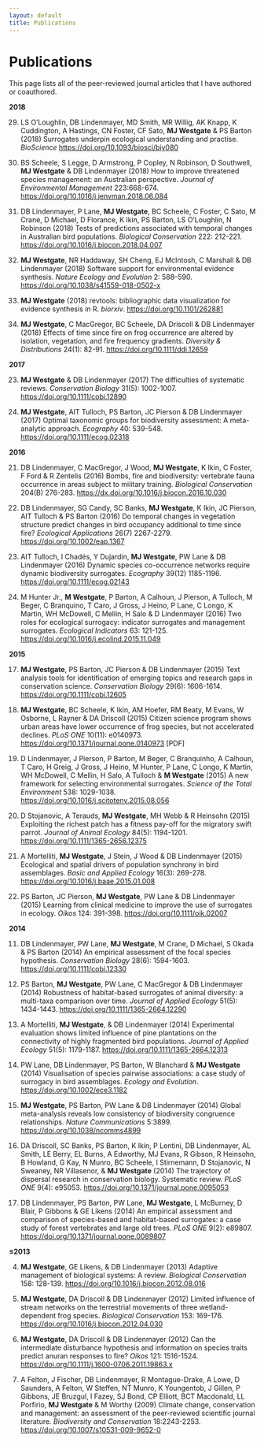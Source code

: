 ```yaml
---
layout: default
title: Publications
---
```

# Publications
This page lists all of the peer-reviewed journal articles that I have authored or coauthored.

**2018**

29. LS O’Loughlin, DB Lindenmayer, MD Smith, MR Willig, AK Knapp, K Cuddington, A Hastings, CN Foster, CF Sato, **MJ Westgate** & PS Barton (2018) Surrogates underpin ecological understanding and practise. _BioScience_ https://doi.org/10.1093/biosci/biy080

28. BS Scheele, S Legge, D Armstrong, P Copley, N Robinson, D Southwell, **MJ Westgate** & DB Lindenmayer (2018) How to improve threatened species management: an Australian perspective. _Journal of Environmental Management_ 223:668-674. https://doi.org/10.1016/j.jenvman.2018.06.084

27. DB Lindenmayer, P Lane, **MJ Westgate**, BC Scheele, C Foster, C Sato, M Crane, D Michael, D Florance, K Ikin, PS Barton, LS O’Loughlin, N Robinson (2018) Tests of predictions associated with temporal changes in Australian bird populations. _Biological Conservation_ 222: 212-221. https://doi.org/10.1016/j.biocon.2018.04.007

26. **MJ Westgate**, NR Haddaway, SH Cheng, EJ McIntosh, C Marshall & DB Lindenmayer (2018) Software support for environmental evidence synthesis. _Nature Ecology and Evolution_ 2: 588–590. https://doi.org/10.1038/s41559-018-0502-x

25. **MJ Westgate** (2018) revtools: bibliographic data visualization for evidence synthesis in R. _biorxiv_. https://doi.org/10.1101/262881

24. **MJ Westgate**, C MacGregor, BC Scheele, DA Driscoll & DB Lindenmayer (2018) Effects of time since fire on frog occurrence are altered by isolation, vegetation, and fire frequency gradients. _Diversity & Distributions_ 24(1): 82-91. https://doi.org/10.1111/ddi.12659

**2017**

23. **MJ Westgate** & DB Lindenmayer (2017) The difficulties of systematic reviews. _Conservation Biology_ 31(5): 1002-1007. https://doi.org/10.1111/cobi.12890

22. **MJ Westgate**, AIT Tulloch, PS Barton, JC Pierson & DB Lindenmayer (2017) Optimal taxonomic groups for biodiversity assessment: A meta-analytic approach. _Ecography_ 40: 539-548. https://doi.org/10.1111/ecog.02318

**2016**

21. DB Lindenmayer, C MacGregor, J Wood, **MJ Westgate**, K Ikin, C Foster, F Ford & R Zentelis (2016) Bombs, fire and biodiversity: vertebrate fauna occurrence in areas subject to military training. _Biological Conservation_ 204(B) 276-283. https://dx.doi.org/10.1016/j.biocon.2016.10.030

20. DB Lindenmayer, SG Candy, SC Banks, **MJ Westgate**, K Ikin, JC Pierson, AIT Tulloch & PS Barton (2016) Do temporal changes in vegetation structure predict changes in bird occupancy additional to time since fire? _Ecological Applications_ 26(7) 2267-2279. https://doi.org/10.1002/eap.1367

19. AIT Tulloch, I Chadés, Y Dujardin, **MJ Westgate**, PW Lane & DB Lindenmayer (2016) Dynamic species co-occurrence networks require dynamic biodiversity surrogates. _Ecography_ 39(12) 1185-1196. https://doi.org/10.1111/ecog.02143

18. M Hunter Jr., **M Westgate**, P Barton, A Calhoun, J Pierson, A Tulloch, M Beger, C Branquino, T Caro, J Gross, J Heino, P Lane, C Longo, K Martin, WH McDowell, C Mellin, H Salo & D Lindenmayer (2016) Two roles for ecological surrogacy: indicator surrogates and management surrogates. _Ecological Indicators_ 63: 121-125.  https://doi.org/10.1016/j.ecolind.2015.11.049

**2015**

17. **MJ Westgate**, PS Barton, JC Pierson & DB Lindenmayer (2015) Text analysis tools for identification of emerging topics and research gaps in conservation science. _Conservation Biology_ 29(6): 1606-1614. https://doi.org/10.1111/cobi.12605

16. **MJ Westgate**, BC Scheele, K Ikin, AM Hoefer, RM Beaty, M Evans, W Osborne, L Rayner & DA Driscoll (2015) Citizen science program shows urban areas have lower occurrence of frog species, but not accelerated declines. _PLoS ONE_ 10(11): e0140973. https://doi.org/10.1371/journal.pone.0140973 [PDF]

15. D Lindenmayer, J Pierson, P Barton, M Beger, C Branquinho, A Calhoun, T Caro, H Greig, J Gross, J Heino, M Hunter, P Lane, C Longo, K Martin, WH McDowell, C Mellin, H Salo, A Tulloch & **M Westgate** (2015) A new framework for selecting environmental surrogates. _Science of the Total Environment_ 538: 1029-1038.  https://doi.org/10.1016/j.scitotenv.2015.08.056

14. D Stojanovic, A Terauds, **MJ Westgate**, MH Webb & R Heinsohn (2015) Exploiting the richest patch has a fitness pay-off for the migratory swift parrot. _Journal of Animal Ecology_ 84(5): 1194-1201. https://doi.org/10.1111/1365-2656.12375

13. A Mortelliti, **MJ Westgate**, J Stein, J Wood & DB Lindenmayer (2015) Ecological and spatial drivers of population synchrony in bird assemblages. _Basic and Applied Ecology_ 16(3): 269-278. https://doi.org/10.1016/j.baae.2015.01.008

12. PS Barton, JC Pierson, **MJ Westgate**, PW Lane & DB Lindenmayer (2015) Learning from clinical medicine to improve the use of surrogates in ecology. _Oikos_ 124: 391-398. https://doi.org/10.1111/oik.02007

**2014**

11. DB Lindenmayer, PW Lane, **MJ Westgate**, M Crane, D Michael, S Okada & PS Barton (2014) An empirical assessment of the focal species hypothesis. _Conservation Biology_ 28(6): 1594-1603. https://doi.org/10.1111/cobi.12330

10. PS Barton, **MJ Westgate**, PW Lane, C MacGregor & DB Lindenmayer (2014) Robustness of habitat-based surrogates of animal diversity: a multi-taxa comparison over time. _Journal of Applied Ecology_ 51(5): 1434-1443. https://doi.org/10.1111/1365-2664.12290

9. A Mortelliti, **MJ Westgate**, & DB Lindenmayer (2014) Experimental evaluation shows limited influence of pine plantations on the connectivity of highly fragmented bird populations. _Journal of Applied Ecology_ 51(5): 1179-1187. https://doi.org/10.1111/1365-2664.12313

8. PW Lane, DB Lindenmayer, PS Barton, W Blanchard & **MJ Westgate** (2014) Visualisation of species pairwise associations: a case study of surrogacy in bird assemblages. _Ecology and Evolution_. https://doi.org/10.1002/ece3.1182

7. **MJ Westgate**, PS Barton, PW Lane & DB Lindenmayer (2014) Global meta-analysis reveals low consistency of biodiversity congruence relationships. _Nature Communications_ 5:3899. https://doi.org/10.1038/ncomms4899

6. DA Driscoll, SC Banks, PS Barton, K Ikin, P Lentini, DB Lindenmayer, AL Smith, LE Berry, EL Burns, A Edworthy, MJ Evans, R Gibson, R Heinsohn, B Howland, G Kay, N Munro, BC Scheele, I Stirnemann, D Stojanovic, N Sweaney, NR Villasenor, & **MJ Westgate** (2014) The trajectory of dispersal research in conservation biology. Systematic review. _PLoS ONE_ 9(4): e95053. https://doi.org/10.1371/journal.pone.0095053

5. DB Lindenmayer, PS Barton, PW Lane, **MJ Westgate**, L McBurney, D Blair, P Gibbons & GE Likens (2014) An empirical assessment and comparison of species-based and habitat-based surrogates: a case study of forest vertebrates and large old trees. _PLoS ONE_ 9(2): e89807. https://doi.org/10.1371/journal.pone.0089807

**≤2013**

4. **MJ Westgate**, GE Likens, & DB Lindenmayer (2013) Adaptive management of biological systems: A review. _Biological Conservation_ 158: 128-139. https://doi.org/10.1016/j.biocon.2012.08.016

3. **MJ Westgate**, DA Driscoll & DB Lindenmayer (2012) Limited influence of stream networks on the terrestrial movements of three wetland-dependent frog species. _Biological Conservation_ 153: 169-176. https://doi.org/10.1016/j.biocon.2012.04.030

2. **MJ Westgate**, DA Driscoll & DB Lindenmayer (2012) Can the intermediate disturbance hypothesis and information on species traits predict anuran responses to fire? _Oikos_ 121: 1516-1524. https://doi.org/10.1111/j.1600-0706.2011.19863.x

1. A Felton, J Fischer, DB Lindenmayer, R Montague-Drake, A Lowe, D Saunders, A Felton, W Steffen, NT Munro, K Youngentob, J Gillen, P Gibbons, JE Bruzgul, I Fazey, SJ Bond, CP Elliott, BCT Macdonald, LL Porfirio, **MJ Westgate** & M Worthy (2009) Climate change, conservation and management: an assessment of the peer-reviewed scientific journal literature. _Biodiversity and Conservation_ 18:2243-2253.  https://doi.org/10.1007/s10531-009-9652-0
